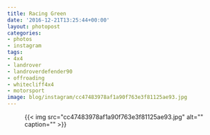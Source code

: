 ```yaml
---
title: Racing Green
date: '2016-12-21T13:25:44+00:00'
layout: photopost
categories:
- photos
- instagram
tags:
- 4x4
- landrover
- landroverdefender90
- offroading
- whitecliff4x4
- motorsport
image: blog/instagram/cc47483978af1a90f763e3f81125ae93.jpg
---
```


<figure class="photo photo--square">
  {{< img src="cc47483978af1a90f763e3f81125ae93.jpg" alt="" caption="" >}}

</figure>



